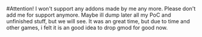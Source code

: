 #Attention!
I won't support any addons made by me any more. Please don't add me for support anymore.
Maybe ill dump later all my PoC and unfinished stuff, but we will see.
It was an great time, but due to time and other games, i felt it is an good idea to drop gmod for good now.

